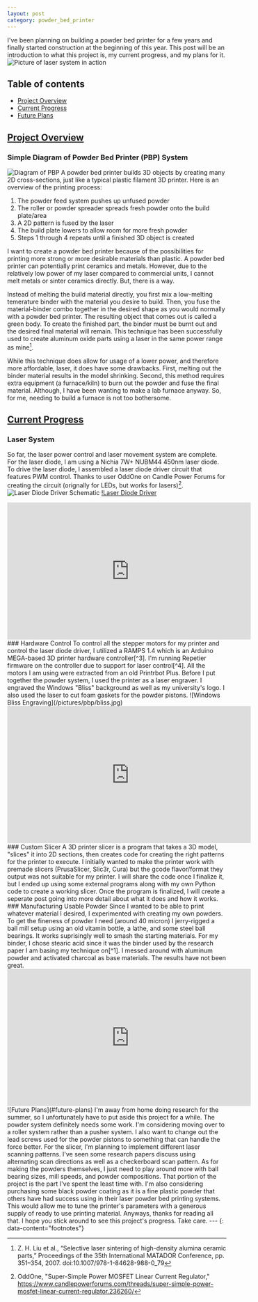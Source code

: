 ```yaml
---
layout: post
category: powder_bed_printer
---
```

I've been planning on building a powder bed printer for a few years and finally started construction at the beginning of this year. This post will be an introduction to what this project is, my current progress, and my plans for it.
![Picture of laser system in action](/pictures/pbp/laser_example.jpg)

## Table of contents
- [Project Overview](#project-overview)
- [Current Progress](#current-progress)
- [Future Plans](#future-plans)

## [Project Overview](#project-overview)
### Simple Diagram of Powder Bed Printer (PBP) System
![Diagram of PBP](/pictures/pbp/printer_system_diagram.jpg)
A powder bed printer builds 3D objects by creating many 2D cross-sections, just like a typical plastic filament 3D printer. Here is an overview of the printing process:

1. The powder feed system pushes up unfused powder
2. The roller or powder spreader spreads fresh powder onto the build plate/area
3. A 2D pattern is fused by the laser
4. The build plate lowers to allow room for more fresh powder
5. Steps 1 through 4 repeats until a finished 3D object is created

I want to create a powder bed printer because of the possibilities for printing more strong or more desirable materials than plastic. A powder bed printer can potentially print ceramics and metals. However, due to the relatively low power of my laser compared to commercial units, I cannot melt metals or sinter ceramics directly. But, there is a way.

Instead of melting the build material directly, you first mix a low-melting temerature binder with the material you desire to build. Then, you fuse the material-binder combo together in the desired shape as you would normally with a powder bed printer. The resulting object that comes out is called a green body. To create the finished part, the binder must be burnt out and the desired final material will remain. This technique has been successfully used to create aluminum oxide parts using a laser in the same power range as mine[^1].

While this technique does allow for usage of a lower power, and therefore more affordable, laser, it does have some drawbacks. First, melting out the binder material results in the model shrinking. Second, this method requires extra equipment (a furnace/kiln) to burn out the powder and fuse the final material. Although, I have been wanting to make a lab furnace anyway. So, for me, needing to build a furnace is not too bothersome.

## [Current Progress](#current-progress)
### Laser System
So far, the laser power control and laser movement system are complete. For the laser diode, I am using a Nichia 7W+ NUBM44 450nm laser diode. To drive the laser diode, I assembled a laser diode driver circuit that features PWM control. Thanks to user OddOne on Candle Power Forums for creating the circuit (orignally for LEDs, but works for lasers)[^2].
![Laser Diode Driver Schematic](/pictures/pbp/MOSFET_Current_Regulator_web.png)
[!Laser Diode Driver](/pictures/pbp/laser_diode_driver.jpg)

<iframe width="560" height="315" src="https://www.youtube-nocookie.com/embed/HtgSjghh45Y" title="YouTube video player" frameborder="0" allow="accelerometer; clipboard-write; encrypted-media; gyroscope; picture-in-picture; web-share" allowfullscreen>
</iframe>
### Hardware Control
To control all the stepper motors for my printer and control the laser diode driver, I utilized a RAMPS 1.4 which is an Arduino MEGA-based 3D printer hardware controller[^3]. I'm running Repetier firmware on the controller due to support for laser control[^4]. All the motors I am using were extracted from an old Printrbot Plus.
Before I put together the powder system, I used the printer as a laser engraver. I engraved the Windows "Bliss" background as well as my university's logo. I also used the laser to cut foam gaskets for the powder pistons.
![Windows Bliss Engraving](/pictures/pbp/bliss.jpg)
<iframe width="560" height="315" src="https://www.youtube-nocookie.com/embed/_btE86icDkA" title="YouTube video player" frameborder="0" allow="accelerometer; clipboard-write; encrypted-media; gyroscope; picture-in-picture; web-share" allowfullscreen>
</iframe>
### Custom Slicer
A 3D printer slicer is a program that takes a 3D model, "slices" it into 2D sections, then creates code for creating the right patterns for the printer to execute. I initially wanted to make the printer work with premade slicers (PrusaSlicer, Slic3r, Cura) but the gcode flavor/format they output was not suitable for my printer.
I will share the code once I finalize it, but I ended up using some external programs along with my own Python code to create a working slicer. Once the program is finalized, I will create a seperate post going into more detail about what it does and how it works.
### Manufacturing Usable Powder
Since I wanted to be able to print whatever material I desired, I experimented with creating my own powders. To get the fineness of powder I need (around 40 micron) I jerry-rigged a ball mill setup using an old vitamin bottle, a lathe, and some steel ball bearings. It works suprisingly well to smash the starting materials.
For my binder, I chose stearic acid since it was the binder used by the research paper I am basing my technique on[^1]. I messed around with aluminum powder and activated charcoal as base materials. The results have not been great.
<iframe width="560" height="315" src="https://www.youtube-nocookie.com/embed/ISAMmcf2i4o" title="YouTube video player" frameborder="0" allow="accelerometer; clipboard-write; encrypted-media; gyroscope; picture-in-picture; web-share" allowfullscreen>
</iframe>
![Future Plans](#future-plans)
I'm away from home doing research for the summer, so I unfortunately have to put aside this project for a while.
The powder system definitely needs some work. I'm considering moving over to a roller system rather than a pusher system. I also want to change out the lead screws used for the powder pistons to something that can handle the force better.
For the slicer, I'm planning to implement different laser scanning patterns. I've seen some research papers discuss using alternating scan directions as well as a checkerboard scan pattern.
As for making the powders themselves, I just need to play around more with ball bearing sizes, mill speeds, and powder compositions. That portion of the project is the part I've spent the least time with. I'm also considering purchasing some black powder coating as it is a fine plastic powder that others have had success using in their laser powder bed printing systems. This would allow me to tune the printer's parameters with a generous supply of ready to use printing material.
Anyways, thanks for reading all that. I hope you stick around to see this project's progress. Take care.
---
{: data-content="footnotes"}

[^1]: Z. H. Liu et al., “Selective laser sintering of high-density alumina ceramic parts,” Proceedings of the 35th International MATADOR Conference, pp. 351–354, 2007. doi:10.1007/978-1-84628-988-0_79
[^2]: OddOne, "Super-Simple Power MOSFET Linear Current Regulator," https://www.candlepowerforums.com/threads/super-simple-power-mosfet-linear-current-regulator.236260/
[^3]: "RAMPS 1.4," RepRap Wiki, https://reprap.org/wiki/RAMPS_1.4
[^4]: "Laser Mode," Repetier, https://www.repetier.com/laser-mode/
